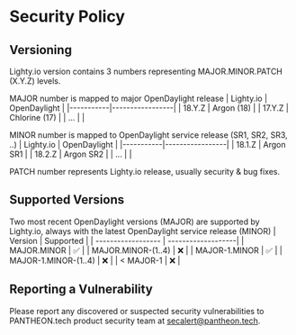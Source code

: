 # Security Policy

## Versioning 

Lighty.io version contains 3 numbers representing MAJOR.MINOR.PATCH (X.Y.Z) levels.

MAJOR number is mapped to major OpenDaylight release
| Lighty.io | OpenDaylight    |
|-----------|-----------------|
| 18.Y.Z    | Argon (18)      |
| 17.Y.Z    | Chlorine (17)   |
| ...       |                 |

MINOR number is mapped to OpenDaylight service release (SR1, SR2, SR3, ..)
| Lighty.io | OpenDaylight    |
|-----------|-----------------|
| 18.1.Z    | Argon SR1       |
| 18.2.Z    | Argon SR2       |
| ...       |                 |

PATCH number represents Lighty.io release, usually security & bug fixes.

## Supported Versions

Two most recent OpenDaylight versions (MAJOR) are supported by Lighty.io, always with the latest OpenDaylight service release (MINOR)
| Version              | Supported          |
| ------------------   | -------------------|
| MAJOR.MINOR          | :white_check_mark: |
| MAJOR.MINOR-(1..4)   | :x:                |
| MAJOR-1.MINOR        | :white_check_mark: |
| MAJOR-1.MINOR-(1..4) | :x:                |
| < MAJOR-1            | :x:                |

## Reporting a Vulnerability

Please report any discovered or suspected security vulnerabilities to PANTHEON.tech product security team at secalert@pantheon.tech.
